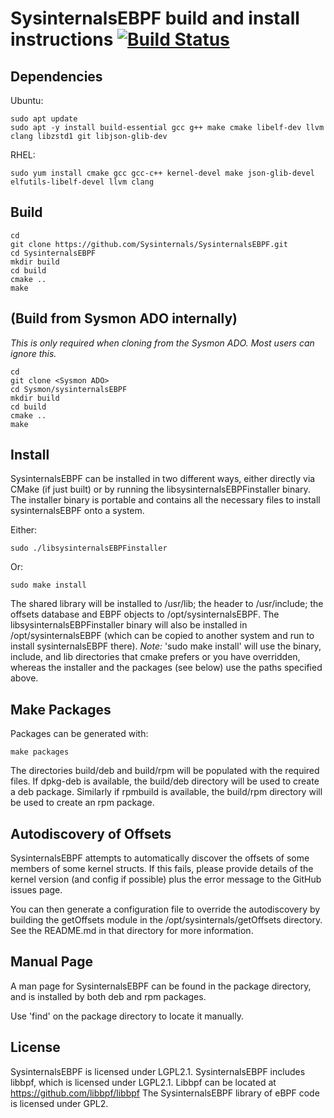 # SysinternalsEBPF build and install instructions [![Build Status](https://dev.azure.com/sysinternals/Tools/_apis/build/status/Sysinternals.SysinternalsEBPF?repoName=Sysinternals%2FSysinternalsEBPF&branchName=main)](https://dev.azure.com/sysinternals/Tools/_build/latest?definitionId=337&repoName=Sysinternals%2FSysinternalsEBPF&branchName=main)

## Dependencies
Ubuntu:
```
sudo apt update
sudo apt -y install build-essential gcc g++ make cmake libelf-dev llvm clang libzstd1 git libjson-glib-dev
```

RHEL:
```
sudo yum install cmake gcc gcc-c++ kernel-devel make json-glib-devel elfutils-libelf-devel llvm clang 
```

## Build
```
cd
git clone https://github.com/Sysinternals/SysinternalsEBPF.git
cd SysinternalsEBPF
mkdir build
cd build
cmake ..
make
```

## (Build from Sysmon ADO internally)
*This is only required when cloning from the Sysmon ADO. Most users can ignore
this.*
```
cd
git clone <Sysmon ADO>
cd Sysmon/sysinternalsEBPF
mkdir build
cd build
cmake ..
make
```

## Install
SysinternalsEBPF can be installed in two different ways, either directly via
CMake (if just built) or by running the libsysinternalsEBPFinstaller binary.
The installer binary is portable and contains all the necessary files to
install sysinternalsEBPF onto a system.

Either:
```
sudo ./libsysinternalsEBPFinstaller
```
Or:
```
sudo make install
```
The shared library will be installed to /usr/lib; the header to
/usr/include; the offsets database and EBPF objects to
/opt/sysinternalsEBPF.  The libsysinternalsEBPFinstaller binary will also be
installed in /opt/sysinternalsEBPF (which can be copied to another system and
run to install sysinternalsEBPF there). *Note:* 'sudo make install' will use
the binary, include, and lib directories that cmake prefers or you have
overridden, whereas the installer and the packages (see below) use the paths
specified above.

## Make Packages
Packages can be generated with:
```
make packages
```
The directories build/deb and build/rpm will be populated with the required
files. If dpkg-deb is available, the build/deb directory will be used to create
a deb package. Similarly if rpmbuild is available, the build/rpm directory will
be used to create an rpm package.

## Autodiscovery of Offsets
SysinternalsEBPF attempts to automatically discover the offsets of some members
of some kernel structs. If this fails, please provide details of the kernel
version (and config if possible) plus the error message to the GitHub issues page.

You can then generate a configuration file to override the autodiscovery by
building the getOffsets module in the /opt/sysinternals/getOffsets directory.
See the README.md in that directory for more information.

## Manual Page
A man page for SysinternalsEBPF can be found in the package directory, and is
installed by both deb and rpm packages.

Use 'find' on the package directory to locate it manually.

## License
SysinternalsEBPF is licensed under LGPL2.1.
SysinternalsEBPF includes libbpf, which is licensed under LGPL2.1.
Libbpf can be located at https://github.com/libbpf/libbpf
The SysinternalsEBPF library of eBPF code is licensed under GPL2.

